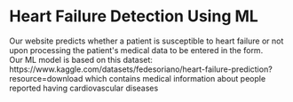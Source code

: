 <h1> Heart Failure Detection Using ML </h1>
Our website predicts whether a patient is susceptible to heart failure or not upon processing the patient's medical data to be entered in the form.<br>
Our ML model is based on this dataset: https://www.kaggle.com/datasets/fedesoriano/heart-failure-prediction?resource=download which contains 
medical information about people reported having cardiovascular diseases<br>


